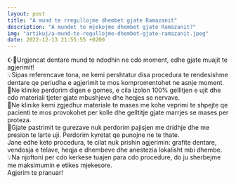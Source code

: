 ```yaml
---
layout: post
title: "A mund te rregullojme dhembet gjate Ramazanit"
description: "A mundet te mjekojme dhembet gjate Ramazanit?"
img: "artikuj/a-mund-te-regullojme-dhembet-gjate-ramazanit.jpeg"
date: 2022-12-13 21:55:55 +0200
---
```


<p>


☪️🦷Urgjencat dentare mund te ndodhin ne cdo moment, edhe gjate muajit te agjerimit!
<br/>
💡Sipas referencave tona, ne kemi pershtatur disa procedura te rendesishme dentare qe periudha e agjerimit te mos kompromentohet ne asnje moment. 
<br/>
🌙Ne klinike perdorim digen e gomes, e cila izolon 100% gellitjen e ujit dhe cdo materiali tjeter gjate mbushjeve dhe heqjes se nervave.
<br/>
🌙Ne klinike kemi zgjedhur materiale te mases me kohe veprimi te shpejte qe pacienti te mos provokohet per kolle dhe gelltitje gjate marrjes se mases per proteza.
<br/>
🌙Gjate pastrimit te gurezave nuk perdorim pajisjen me dridhje dhe me presion te larte uji. Perdorim kyretat qe punojne ne te thate. 
<br/>
Jane edhe keto procedura, te cilat nuk prishin agjerimin: grafite dentare, vendosja e telave, heqja e dhembeve dhe anestezia lokalisht mbi dhembe.
<br/>
💡Na njoftoni per cdo kerkese tuajen para cdo procedure, do ju sherbejme me maksimumin e etikes mjekesore.
<br/>
Agjerim te pranuar!
</p>